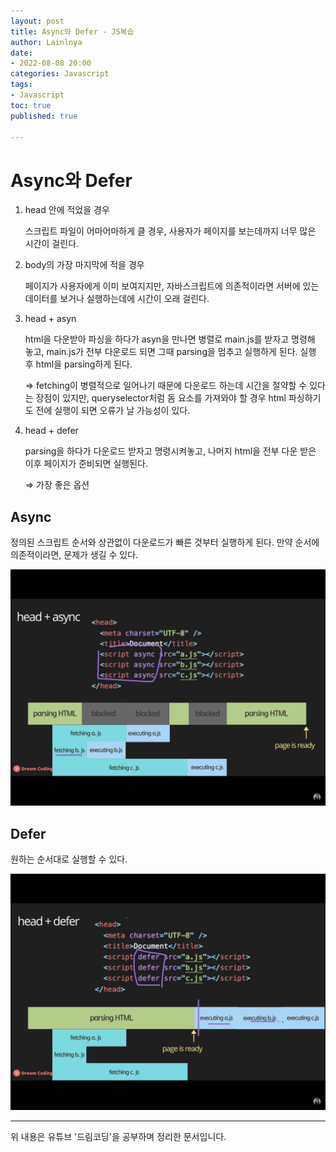 ```yaml
---
layout: post
title: Async와 Defer - JS복습
author: Lainlnya
date: 
- 2022-08-08 20:00
categories: Javascript
tags: 
- Javascript
toc: true
published: true

---
```

# Async와 Defer

1. head 안에 적었을 경우
    
    스크립트 파일이 어마어마하게 클 경우, 사용자가 페이지를 보는데까지 너무 많은 시간이 걸린다.
    
2. body의 가장 마지막에 적을 경우
    
    페이지가 사용자에게 이미 보여지지만, 자바스크립트에 의존적이라면 서버에 있는 데이터를 보거나 실행하는데에 시간이 오래 걸린다.
    
3. head + asyn
    
    html을 다운받아 파싱을 하다가 asyn을 만나면 병렬로 main.js를 받자고 명령해 놓고, main.js가 전부 다운로드 되면 그때 parsing을 멈추고 실행하게 된다. 실행 후 html을 parsing하게 된다.
    
    ⇒ fetching이 병렬적으로 일어나기 때문에 다운로드 하는데 시간을 절약할 수 있다는 장점이 있지만, queryselector처럼 돔 요소를 가져와야 할 경우 html 파싱하기도 전에 실행이 되면 오류가 날 가능성이 있다.
    
4. head + defer
    
    parsing을 하다가 다운로드 받자고 명령시켜놓고, 나머지 html을 전부 다운 받은 이후 페이지가 준비되면 실행된다.
    
    ⇒ 가장 좋은 옵션
    

## Async

정의된 스크립트 순서와 상관없이 다운로드가 빠른 것부터 실행하게 된다.
만약 순서에 의존적이라면, 문제가 생길 수 있다.

![async](/assets/img/async.jpeg)

## Defer

원하는 순서대로 실행할 수 있다.

![defer](/assets/img/defer.jpeg)

---
위 내용은 유튜브 '드림코딩'을 공부하며 정리한 문서입니다.